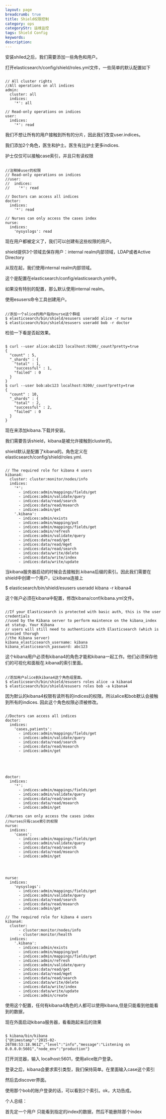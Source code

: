 ```yaml
---
layout: page
breadcrumb: true
title: Shield权限控制
category: ops
categoryStr: 运维监控
tags: Shield Config
keywords: 
description: 
---
```



安装shiled之后，我们需要添加一些角色和用户。

打开elasticsearch/config/shield/roles.yml文件，一些简单的默认配置如下

```

// All cluster rights
//All operations on all indices
admin:
  cluster: all
  indices:
    '*': all

// Read-only operations on indices
user:
  indices:
    '*': read

```

我们不想让所有的用户接触到所有的分片，因此我们改变user.indices。

我们添加2个角色，医生和护士。医生有比护士更多indices.

护士仅仅可以接触case索引，并且只有读权限

```

//注释掉user的权限
// Read-only operations on indices
//user:
//  indices:
//    '*': read

// Doctors can access all indices
doctor:
  indices:
    '*': read

// Nurses can only access the cases index
nurse:
  indices:
    'nysyslogs': read

```

现在用户都被定义了，我们可以创建有这些权限的用户。

shield提供3个领域去保存用户：internal realm内部领域，LDAP或者Active Directory

从现在起，我们使用internal realm内部领域。

这个是配置在elasticsearch/config/elasticsearch.yml中。

如果没有特别的配置，那么默认使用internal realm。

使用esusers命令工具创建用户。

```

//添加一个alice的用户指向nurse这个群组
$ elasticsearch/bin/shield/esusers useradd alice -r nurse
$ elasticsearch/bin/shield/esusers useradd bob -r doctor

```

检验一下看是否起效果。

```

$ curl --user alice:abc123 localhost:9200/_count?pretty=true
{
  "count" : 5,
  "_shards" : {
    "total" : 1,
    "successful" : 1,
    "failed" : 0
  }
}
$ curl --user bob:abc123 localhost:9200/_count?pretty=true
{
  "count" : 10,
  "_shards" : {
    "total" : 2,
    "successful" : 2,
    "failed" : 0
  }
}

```
现在来添加kibana.下载并安装。

我们需要告诉shield，kibana是被允许接触到cluster的。

shield默认是配置了kibana的。角色定义在elasticsearch/config/shield/roles.yml.

```

// The required role for kibana 4 users
kibana4:
  cluster: cluster:monitor/nodes/info
  indices:
    '*':
      - indices:admin/mappings/fields/get
      - indices:admin/validate/query
      - indices:data/read/search
      - indices:data/read/msearch
      - indices:admin/get
    '.kibana':
      - indices:admin/exists
      - indices:admin/mapping/put
      - indices:admin/mappings/fields/get
      - indices:admin/refresh
      - indices:admin/validate/query
      - indices:data/read/get
      - indices:data/read/mget
      - indices:data/read/search
      - indices:data/write/delete
      - indices:data/write/index
      - indices:data/write/update

```
当kibana服务器启动的时候会去接触到.kibana后缀的索引。因此我们需要在shield中创建一个用户，让kibana连接上

$ elasticsearch/bin/shield/esusers useradd kibana -r kibana4

这个账户必须在kibana中配置，修改kibana/conf/kibana.yml文件。

```

//If your Elasticsearch is protected with basic auth, this is the user credentials
//used by the Kibana server to perform maintence on the kibana_index at statup. Your Kibana
// users will still need to authenticate with Elasticsearch (which is proxied thorugh
//the Kibana server)
kibana_elasticsearch_username: kibana
kibana_elasticsearch_password: abc123

```

这个kibana用户必须有kibana4的角色才能和kibana一起工作。他们必须保存他们的可视化和面板在.kibana的索引里面。

```

//添加用户alice到kibana4这个角色组里面。
$ elasticsearch/bin/shield/esusers roles alice -a kibana4
$ elasticsearch/bin/shield/esusers roles bob -a kibana4

```

因为默认的kibana4权限有读所有的indices的权限。所以alice和bob默认会接触到所有的indices.
因此这个角色权限必须被修改。

```

//Doctors can access all indices
doctor:
  indices:
    'cases,patients':
      - indices:admin/mappings/fields/get
      - indices:admin/validate/query
      - indices:data/read/search
      - indices:data/read/msearch
      - indices:admin/get





doctor:
  indices:
    '*':
      - indices:admin/mappings/fields/get
      - indices:admin/validate/query
      - indices:data/read/search
      - indices:data/read/msearch
      - indices:admin/get

//Nurses can only access the cases index
//nurses只有case索引的权限
nurse:
  indices:
    'cases':
      - indices:admin/mappings/fields/get
      - indices:admin/validate/query
      - indices:data/read/search
      - indices:data/read/msearch
      - indices:admin/get




nurse:
  indices:
    'nysyslogs':
      - indices:admin/mappings/fields/get
      - indices:admin/validate/query
      - indices:data/read/search
      - indices:data/read/msearch
      - indices:admin/get

// The required role for kibana 4 users
kibana4:
  cluster:
      - cluster:monitor/nodes/info
      - cluster:monitor/health
  indices:
    '.kibana':
      - indices:admin/exists
      - indices:admin/mapping/put
      - indices:admin/mappings/fields/get
      - indices:admin/refresh
      - indices:admin/validate/query
      - indices:data/read/get
      - indices:data/read/mget
      - indices:data/read/search
      - indices:data/write/delete
      - indices:data/write/index
      - indices:data/write/update
      - indices:admin/create

```

使用这个配置，任何有kibana4角色的人都可以使用kibana,但是只能看到他能看到的数据，

现在外面启动kibana服务器，看看跑起来后的效果

```

$ kibana/bin/kibana
{"@timestamp":"2015-02-26T08:53:18.961Z","level":"info","message":"Listening on 0.0.0.0:5601","node_env":"production"}

```

打开浏览器，输入 localhost:5601，使用alice账户登录。

登录之后，kibana会要求索引类型，我们保持简单。在里面输入case这个索引

然后去discover界面。

使用那个bob的账户登录的话，可以看到2个索引。ok，大功告成。

个人总结：

首先定一个用户
只能看到指定的index的数据，然后不能删除那个index

